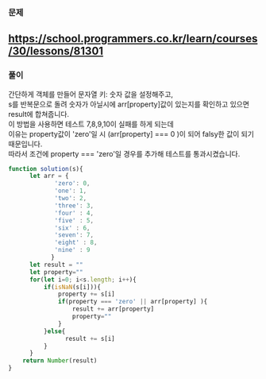 ### 문제
https://school.programmers.co.kr/learn/courses/30/lessons/81301
---
### 풀이

간단하게 객체를 만들어 문자열 키: 숫자 값을 설정해주고,<br/> 
s를 반복문으로 돌려 숫자가 아닐시에 arr[property]값이 있는지를 확인하고 있으면 result에 합쳐줍니다.<br/> 
이 방법을 사용하면 테스트 7,8,9,10이 실패를 하게 되는데 <br/> 
이유는 property값이 'zero'일 시 (arr[property] === 0 )이 되어 falsy한 값이 되기 때문입니다. <br/> 
따라서 조건에 property === 'zero'일 경우를 추가해 테스트를 통과시켰습니다.
```jsx
function solution(s){
      let arr = {
             'zero': 0, 
             'one': 1, 
             'two': 2, 
             'three': 3,
             'four' : 4,
             'five' : 5,
             'six' : 6,
             'seven': 7,
             'eight' : 8,
             'nine' : 9
            }
      let result = ""
      let property=""
      for(let i=0; i<s.length; i++){
          if(isNaN(s[i])){
              property += s[i]
              if(property === 'zero' || arr[property] ){
                  result += arr[property]
                  property=""
              }
          }else{
                result += s[i]
          }
      }
    return Number(result)
}

```




